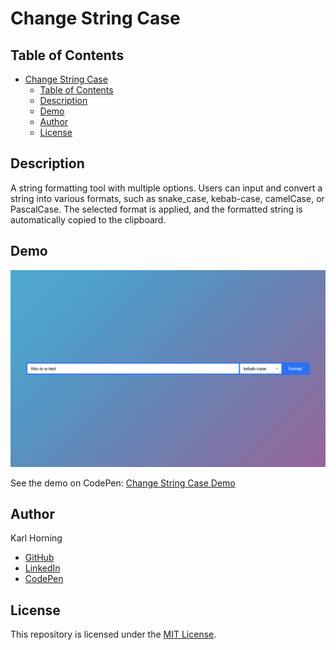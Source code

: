 # Change String Case

## Table of Contents

- [Change String Case](#change-string-case)
  - [Table of Contents](#table-of-contents)
  - [Description](#description)
  - [Demo](#demo)
  - [Author](#author)
  - [License](#license)

## Description

A string formatting tool with multiple options. Users can input and convert a string into various formats, such as snake_case, kebab-case, camelCase, or PascalCase. The selected format is applied, and the formatted string is automatically copied to the clipboard.

## Demo

![Preview Image](./src/img/preview.png)

See the demo on CodePen: [Change String Case Demo](https://codepen.io/karlhorning/pen/ZEPWMPw)

## Author

Karl Horning

- [GitHub](https://github.com/Karl-Horning/)
- [LinkedIn](https://www.linkedin.com/in/karl-horning/)
- [CodePen](https://codepen.io/karlhorning)

## License

This repository is licensed under the [MIT License](LICENSE).
